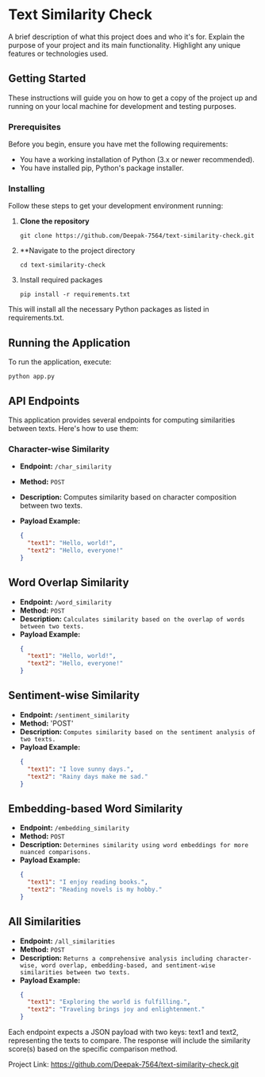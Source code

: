 # Text Similarity Check


A brief description of what this project does and who it's for. Explain the purpose of your project and its main functionality. Highlight any unique features or technologies used.

## Getting Started

These instructions will guide you on how to get a copy of the project up and running on your local machine for development and testing purposes.

### Prerequisites

Before you begin, ensure you have met the following requirements:
- You have a working installation of Python (3.x or newer recommended).
- You have installed pip, Python's package installer.

### Installing

Follow these steps to get your development environment running:

1. **Clone the repository**

   ```
   git clone https://github.com/Deepak-7564/text-similarity-check.git
   ```

2. **Navigate to the project directory

   ```
   cd text-similarity-check
   ```

3. Install required packages

   ```
   pip install -r requirements.txt
   ```

This will install all the necessary Python packages as listed in requirements.txt.

## Running the Application
To run the application, execute:

   ```
   python app.py
   ```

## API Endpoints

This application provides several endpoints for computing similarities between texts. Here's how to use them:

### Character-wise Similarity

- **Endpoint:** `/char_similarity`
- **Method:** `POST`
- **Description:** Computes similarity based on character composition between two texts.
- **Payload Example:**

   ```json
   {
     "text1": "Hello, world!",
     "text2": "Hello, everyone!"
   }
   
   ```

## Word Overlap Similarity
- **Endpoint:** `/word_similarity`
- **Method:** `POST`
- **Description:** `Calculates similarity based on the overlap of words between two texts.`
- **Payload Example:**
   ```json
   {
     "text1": "Hello, world!",
     "text2": "Hello, everyone!"
   }
   ```

## Sentiment-wise Similarity
- **Endpoint:** `/sentiment_similarity`
- **Method:** 'POST'
- **Description:** `Computes similarity based on the sentiment analysis of two texts.`
- **Payload Example:**
   ```json
   {
     "text1": "I love sunny days.",
     "text2": "Rainy days make me sad."
   }
   ```

## Embedding-based Word Similarity
- **Endpoint:** `/embedding_similarity`
- **Method:** `POST`
- **Description:** `Determines similarity using word embeddings for more nuanced comparisons.`
- **Payload Example:**
   ```json
   {
     "text1": "I enjoy reading books.",
     "text2": "Reading novels is my hobby."
   }
   ```

## All Similarities
- **Endpoint:** `/all_similarities`
- **Method:** `POST`
- **Description:** `Returns a comprehensive analysis including character-wise, word overlap, embedding-based, and sentiment-wise similarities between two texts.`
- **Payload Example:**
   ```json
   {
     "text1": "Exploring the world is fulfilling.",
     "text2": "Traveling brings joy and enlightenment."
   }
   ```

Each endpoint expects a JSON payload with two keys: text1 and text2, representing the texts to compare. The response will include the similarity score(s) based on the specific comparison method.


Project Link: https://github.com/Deepak-7564/text-similarity-check.git

